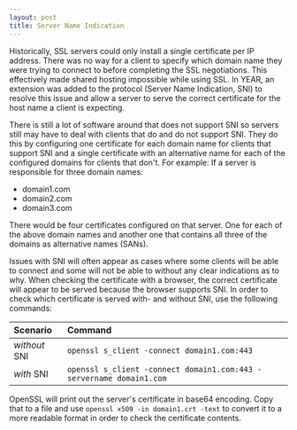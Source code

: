 ```yaml
---
layout: post
title: Server Name Indication
---
```


Historically, SSL servers could only install a single certificate per IP address. There was no way for a client to specify which domain name they were trying to connect to before completing the SSL negotiations. This effectively made shared hosting impossible while using SSL. In YEAR, an extension was added to the protocol (Server Name Indication, SNI) to resolve this issue and allow a server to serve the correct certificate for the host name a client is expecting.

There is still a lot of software around that does not support SNI so servers still may have to deal with clients that do and do not support SNI. They do this by configuring one certificate for each domain name for clients that support SNI and a single certificate with an alternative name for each of the configured domains for clients that don't. For example: If a server is responsible for three domain names:

- domain1.com
- domain2.com
- domain3.com

There would be four certificates configured on that server. One for each of the above domain names and another one that contains all three of the domains as alternative names (SANs).

Issues with SNI will often appear as cases where some clients will be able to connect and some will not be able to without any clear indications as to why. When checking the certificate with a browser, the correct certificate will appear to be served because the browser supports SNI. In order to check which certificate is served with- and without SNI, use the following commands:

| Scenario      | Command |
| :------------ | :------ |
| *without* SNI | `openssl s_client -connect domain1.com:443` |
| *with* SNI    | `openssl s_client -connect domain1.com:443 -servername domain1.com` | 

OpenSSL will print out the server's certificate in base64 encoding. Copy that to a file and use `openssl x509 -in domain1.crt -text` to convert it to a more readable format in order to check the certificate contents.
